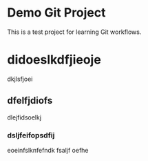 # Demo Git Project
This is a test project for learning Git workflows. 
# didoeslkdfjieoje
dkjlsfjoei 
## dfelfjdiofs
dlejfidsoelkj 
### dsljfeifopsdfij 
eoeinfslknfefndk fsaljf oefhe 
